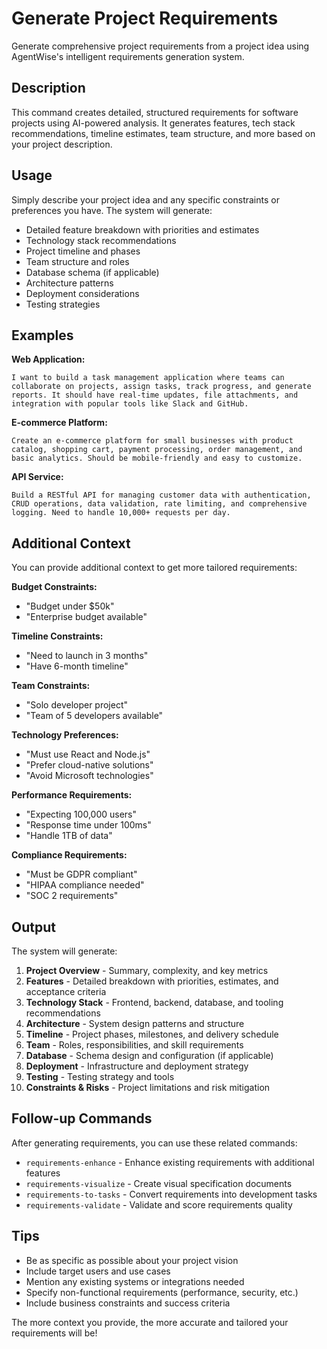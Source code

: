 # Generate Project Requirements

Generate comprehensive project requirements from a project idea using AgentWise's intelligent requirements generation system.

## Description

This command creates detailed, structured requirements for software projects using AI-powered analysis. It generates features, tech stack recommendations, timeline estimates, team structure, and more based on your project description.

## Usage

Simply describe your project idea and any specific constraints or preferences you have. The system will generate:
- Detailed feature breakdown with priorities and estimates
- Technology stack recommendations
- Project timeline and phases
- Team structure and roles
- Database schema (if applicable)
- Architecture patterns
- Deployment considerations
- Testing strategies

## Examples

**Web Application:**
```
I want to build a task management application where teams can collaborate on projects, assign tasks, track progress, and generate reports. It should have real-time updates, file attachments, and integration with popular tools like Slack and GitHub.
```

**E-commerce Platform:**
```
Create an e-commerce platform for small businesses with product catalog, shopping cart, payment processing, order management, and basic analytics. Should be mobile-friendly and easy to customize.
```

**API Service:**
```
Build a RESTful API for managing customer data with authentication, CRUD operations, data validation, rate limiting, and comprehensive logging. Need to handle 10,000+ requests per day.
```

## Additional Context

You can provide additional context to get more tailored requirements:

**Budget Constraints:**
- "Budget under $50k" 
- "Enterprise budget available"

**Timeline Constraints:**
- "Need to launch in 3 months"
- "Have 6-month timeline"

**Team Constraints:**
- "Solo developer project"
- "Team of 5 developers available"

**Technology Preferences:**
- "Must use React and Node.js"
- "Prefer cloud-native solutions"
- "Avoid Microsoft technologies"

**Performance Requirements:**
- "Expecting 100,000 users"
- "Response time under 100ms"
- "Handle 1TB of data"

**Compliance Requirements:**
- "Must be GDPR compliant"
- "HIPAA compliance needed"
- "SOC 2 requirements"

## Output

The system will generate:

1. **Project Overview** - Summary, complexity, and key metrics
2. **Features** - Detailed breakdown with priorities, estimates, and acceptance criteria
3. **Technology Stack** - Frontend, backend, database, and tooling recommendations
4. **Architecture** - System design patterns and structure
5. **Timeline** - Project phases, milestones, and delivery schedule
6. **Team** - Roles, responsibilities, and skill requirements
7. **Database** - Schema design and configuration (if applicable)
8. **Deployment** - Infrastructure and deployment strategy
9. **Testing** - Testing strategy and tools
10. **Constraints & Risks** - Project limitations and risk mitigation

## Follow-up Commands

After generating requirements, you can use these related commands:

- `requirements-enhance` - Enhance existing requirements with additional features
- `requirements-visualize` - Create visual specification documents
- `requirements-to-tasks` - Convert requirements into development tasks
- `requirements-validate` - Validate and score requirements quality

## Tips

- Be as specific as possible about your project vision
- Include target users and use cases
- Mention any existing systems or integrations needed
- Specify non-functional requirements (performance, security, etc.)
- Include business constraints and success criteria

The more context you provide, the more accurate and tailored your requirements will be!